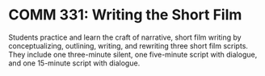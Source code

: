 # COMM 331: Writing the Short Film

Students practice and learn the craft of narrative, short film writing by conceptualizing, outlining, writing, and rewriting three short film scripts. They include one three-minute silent, one five-minute script with dialogue, and one 15-minute script with dialogue.